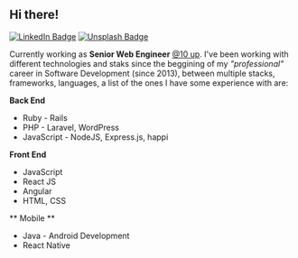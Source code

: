 Hi there!
- 
[![LinkedIn Badge](https://img.shields.io/badge/-LinkedIn-blue?logo=LinkedIn&labelColor=0076b5&color=0076b5&?style=flat-square&link=https://www.linkedin.com/in/crisoforo/)](https://www.linkedin.com/in/crisoforo/) [![Unsplash Badge](https://img.shields.io/badge/-Photos-dark?logo=Unsplash&labelColor=000&color=000&?style=flat-square&link=https://unsplash.com/@mitogh)](https://unsplash.com/@mitogh)

Currently working as **Senior Web Engineer** [@10 up](https://10up.com/). I've been working with different technologies and staks since the beggining of my _"professional"_ career in Software Development (since 2013), between multiple stacks, frameworks, languages, a list of the ones I have some experience with are: 

**Back End**

- Ruby - Rails
- PHP - Laravel, WordPress
- JavaScript - NodeJS, Express.js, happi

**Front End**

- JavaScript
- React JS
- Angular
- HTML, CSS

** Mobile ** 

- Java - Android Development
- React Native

